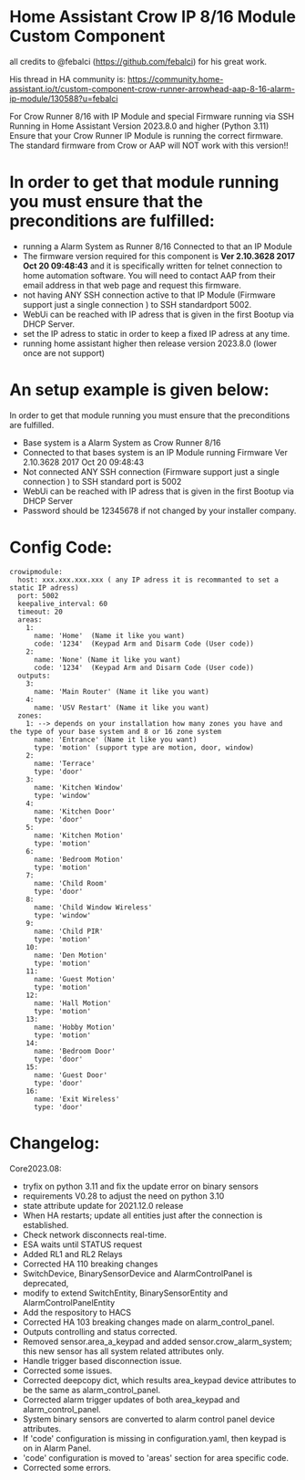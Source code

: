 # Home Assistant Crow IP 8/16 Module Custom Component

all credits to @febalci (https://github.com/febalci) for his great work.

His thread in HA community is:
https://community.home-assistant.io/t/custom-component-crow-runner-arrowhead-aap-8-16-alarm-ip-module/130588?u=febalci

For Crow Runner 8/16 with IP Module and special Firmware running via SSH Running in Home Assistant Version 2023.8.0 and higher (Python 3.11)
Ensure that your Crow Runner IP Module is running the correct firmware. The standard firmware from Crow or AAP will NOT work with this version!!

In order to get that module running you must ensure that the preconditions are fulfilled:
=========================================================================================

- running a Alarm System as Runner 8/16 Connected to that an IP Module
- The firmware version required for this component is **Ver 2.10.3628 2017 Oct 20 09:48:43** and it is specifically written for telnet connection to home automation software. You will need to contact AAP from their email address in that web page and request this firmware.
- not having ANY SSH connection active to that IP Module (Firmware support just a single connection ) to SSH standardport 5002.
- WebUi can be reached with IP adress that is given in the first Bootup via DHCP Server.
- set the IP adress to static in order to keep a fixed IP adress at any time.
- running home assistant higher then release version 2023.8.0 (lower once are not support)

An setup example is given below:
================================
In order to get that module running you must ensure that the preconditions are fulfilled.

- Base system is a Alarm System as Crow Runner 8/16
- Connected to that bases system is an IP Module running Firmware Ver 2.10.3628 2017 Oct 20 09:48:43
- Not connected ANY SSH connection (Firmware support just a single connection ) to SSH standard port is 5002
- WebUi can be reached with IP adress that is given in the first Bootup via DHCP Server
- Password should be 12345678 if not changed by your installer company. 


Config Code:
============

```
crowipmodule:
  host: xxx.xxx.xxx.xxx ( any IP adress it is recommanted to set a static IP adress)
  port: 5002
  keepalive_interval: 60
  timeout: 20
  areas:
    1:
      name: 'Home'  (Name it like you want)
      code: '1234'  (Keypad Arm and Disarm Code (User code))
    2:
      name: 'None' (Name it like you want)
      code: '1234'  (Keypad Arm and Disarm Code (User code))
  outputs:
    3:
      name: 'Main Router' (Name it like you want)
    4:
      name: 'USV Restart' (Name it like you want)
  zones:
    1: --> depends on your installation how many zones you have and the type of your base system and 8 or 16 zone system
      name: 'Entrance' (Name it like you want)
      type: 'motion' (support type are motion, door, window)
    2:
      name: 'Terrace'
      type: 'door'
    3:
      name: 'Kitchen Window'
      type: 'window'
    4:
      name: 'Kitchen Door'
      type: 'door'
    5:
      name: 'Kitchen Motion'
      type: 'motion'
    6:
      name: 'Bedroom Motion'
      type: 'motion'
    7:
      name: 'Child Room'
      type: 'door'
    8:
      name: 'Child Window Wireless'
      type: 'window'
    9:
      name: 'Child PIR'
      type: 'motion'
    10:
      name: 'Den Motion'
      type: 'motion'
    11:
      name: 'Guest Motion'
      type: 'motion'
    12:
      name: 'Hall Motion'
      type: 'motion'
    13:
      name: 'Hobby Motion'
      type: 'motion'
    14:
      name: 'Bedroom Door'
      type: 'door'
    15:
      name: 'Guest Door'
      type: 'door'
    16:
      name: 'Exit Wireless'
      type: 'door'
```

Changelog:
==========
Core2023.08:
- tryfix on python 3.11 and fix the update error on binary sensors
- requirements V0.28 to adjust the need on python 3.10
- state attribute update for 2021.12.0 release
- When HA restarts; update all entities just after the connection is established.
- Check network disconnects real-time.
- ESA waits until STATUS request
- Added RL1 and RL2 Relays
- Corrected HA 110 breaking changes
- SwitchDevice, BinarySensorDevice and AlarmControlPanel is deprecated,
- modify to extend SwitchEntity, BinarySensorEntity and AlarmControlPanelEntity
- Add the respository to HACS
- Corrected HA 103 breaking changes made on alarm_control_panel.
- Outputs controlling and status corrected.
- Removed sensor.area_a_keypad and added sensor.crow_alarm_system; this new sensor has all system related attributes only.
- Handle trigger based disconnection issue.
- Corrected some issues.
- Corrected deepcopy dict, which results area_keypad device attributes to be the same as alarm_control_panel.
- Corrected alarm trigger updates of both area_keypad and alarm_control_panel.
- System binary sensors are converted to alarm control panel device attributes.
- If 'code' configuration is missing in configuration.yaml, then keypad is on in Alarm Panel.
- 'code' configuration is moved to 'areas' section for area specific code.
- Corrected some errors.
